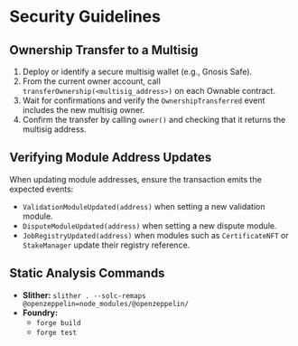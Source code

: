 # Security Guidelines

## Ownership Transfer to a Multisig

1. Deploy or identify a secure multisig wallet (e.g., Gnosis Safe).
2. From the current owner account, call `transferOwnership(<multisig_address>)` on each Ownable contract.
3. Wait for confirmations and verify the `OwnershipTransferred` event includes the new multisig owner.
4. Confirm the transfer by calling `owner()` and checking that it returns the multisig address.

## Verifying Module Address Updates

When updating module addresses, ensure the transaction emits the expected events:

- `ValidationModuleUpdated(address)` when setting a new validation module.
- `DisputeModuleUpdated(address)` when setting a new dispute module.
- `JobRegistryUpdated(address)` when modules such as `CertificateNFT` or `StakeManager` update their registry reference.

## Static Analysis Commands

- **Slither:** `slither . --solc-remaps @openzeppelin=node_modules/@openzeppelin/`
- **Foundry:**
  - `forge build`
  - `forge test`
